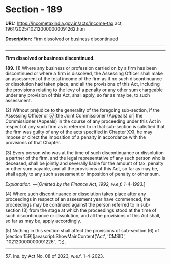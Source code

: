# Section - 189

**URL:** https://incometaxindia.gov.in/acts/income-tax act, 1961/2025/102120000000091262.htm

**Description:** Firm dissolved or business discontinued

---

****

**Firm dissolved or business discontinued.**

**189.** (1) Where any business or profession carried on by a firm has been discontinued or where a firm is dissolved, the Assessing Officer shall make an assessment of the total income of the firm as if no such discontinuance or dissolution had taken place, and all the provisions of this Act, including the provisions relating to the levy of a penalty or any other sum chargeable under any provision of this Act, shall apply, so far as may be, to such assessment.

(2) Without prejudice to the generality of the foregoing sub-section, if the Assessing Officer or [57](javascript:ShowFootnote\('fn57'\);)[the Joint Commissioner (Appeals) or] the Commissioner (Appeals) in the course of any proceeding under this Act in respect of any such firm as is referred to in that sub-section is satisfied that the firm was guilty of any of the acts specified in Chapter XXI, he may impose or direct the imposition of a penalty in accordance with the provisions of that Chapter.

(3) Every person who was at the time of such discontinuance or dissolution a partner of the firm, and the legal representative of any such person who is deceased, shall be jointly and severally liable for the amount of tax, penalty or other sum payable, and all the provisions of this Act, so far as may be, shall apply to any such assessment or imposition of penalty or other sum.

_Explanation._ —[_Omitted by the Finance Act, 1992, w.e.f. 1-4-1993._]

(4) Where such discontinuance or dissolution takes place after any proceedings in respect of an assessment year have commenced, the proceedings may be continued against the person referred to in sub-section (3) from the stage at which the proceedings stood at the time of such discontinuance or dissolution, and all the provisions of this Act shall, so far as may be, apply accordingly.

(5) Nothing in this section shall affect the provisions of sub-section (6) of [section 159](javascript:ShowMainContent\('Act', 'CMSID', '102120000000091226', ''\);).

* * *

_57_. Ins. by Act No. 08 of 2023, w.e.f. 1-4-2023.